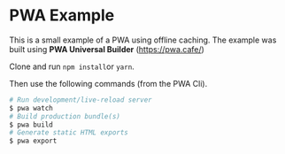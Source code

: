 # PWA Example
This is a small example of a PWA using offline caching.
The example was built using **PWA Universal Builder** (https://pwa.cafe/)

Clone and run `npm install`or `yarn`.

Then use the following commands (from the PWA Cli).

```sh
# Run development/live-reload server
$ pwa watch
# Build production bundle(s)
$ pwa build
# Generate static HTML exports
$ pwa export
```